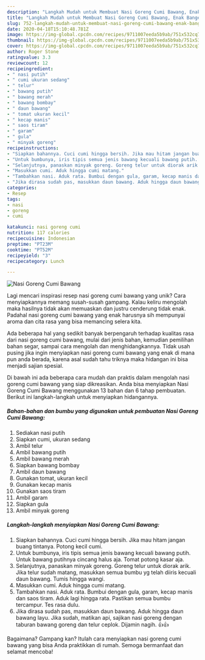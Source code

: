 ```yaml
---
description: "Langkah Mudah untuk Membuat Nasi Goreng Cumi Bawang, Enak Banget"
title: "Langkah Mudah untuk Membuat Nasi Goreng Cumi Bawang, Enak Banget"
slug: 752-langkah-mudah-untuk-membuat-nasi-goreng-cumi-bawang-enak-banget
date: 2020-04-18T15:10:48.781Z
image: https://img-global.cpcdn.com/recipes/9711007eeda5b9ab/751x532cq70/nasi-goreng-cumi-bawang-foto-resep-utama.jpg
thumbnail: https://img-global.cpcdn.com/recipes/9711007eeda5b9ab/751x532cq70/nasi-goreng-cumi-bawang-foto-resep-utama.jpg
cover: https://img-global.cpcdn.com/recipes/9711007eeda5b9ab/751x532cq70/nasi-goreng-cumi-bawang-foto-resep-utama.jpg
author: Roger Stone
ratingvalue: 3.3
reviewcount: 12
recipeingredient:
- " nasi putih"
- " cumi ukuran sedang"
- " telur"
- " bawang putih"
- " bawang merah"
- " bawang bombay"
- " daun bawang"
- " tomat ukuran kecil"
- " kecap manis"
- " saos tiram"
- " garam"
- " gula"
- " minyak goreng"
recipeinstructions:
- "Siapkan bahannya. Cuci cumi hingga bersih. Jika mau hitam jangan buang tintanya. Potong kecil cumi."
- "Untuk bumbunya, iris tipis semua jenis bawang kecuali bawang putih. Untuk bawang putihnya cincang halus aja. Tomat potong kasar aja."
- "Selanjutnya, panaskan minyak goreng. Goreng telur untuk diorak arik. Jika telur sudah matang, masukkan semua bumbu yg telah diiris kecuali daun bawang. Tumis hingga wangi."
- "Masukkan cumi. Aduk hingga cumi matang."
- "Tambahkan nasi. Aduk rata. Bumbui dengan gula, garam, kecap manis dan saos tiram. Aduk lagi hingga rata. Pastikan semua bumbu tercampur. Tes rasa dulu."
- "Jika dirasa sudah pas, masukkan daun bawang. Aduk hingga daun bawang layu. Jika sudah, matikan api, sajikan nasi goreng dengan taburan bawang goreng dan telur ceplok. Dijamin nagih. 👍👍"
categories:
- Resep
tags:
- nasi
- goreng
- cumi

katakunci: nasi goreng cumi 
nutrition: 117 calories
recipecuisine: Indonesian
preptime: "PT23M"
cooktime: "PT52M"
recipeyield: "3"
recipecategory: Lunch

---
```



![Nasi Goreng Cumi Bawang](https://img-global.cpcdn.com/recipes/9711007eeda5b9ab/751x532cq70/nasi-goreng-cumi-bawang-foto-resep-utama.jpg)

Lagi mencari inspirasi resep nasi goreng cumi bawang yang unik? Cara menyiapkannya memang susah-susah gampang. Kalau keliru mengolah maka hasilnya tidak akan memuaskan dan justru cenderung tidak enak. Padahal nasi goreng cumi bawang yang enak harusnya sih mempunyai aroma dan cita rasa yang bisa memancing selera kita.

Ada beberapa hal yang sedikit banyak berpengaruh terhadap kualitas rasa dari nasi goreng cumi bawang, mulai dari jenis bahan, kemudian pemilihan bahan segar, sampai cara mengolah dan menghidangkannya. Tidak usah pusing jika ingin menyiapkan nasi goreng cumi bawang yang enak di mana pun anda berada, karena asal sudah tahu triknya maka hidangan ini bisa menjadi sajian spesial.




Di bawah ini ada beberapa cara mudah dan praktis dalam mengolah nasi goreng cumi bawang yang siap dikreasikan. Anda bisa menyiapkan Nasi Goreng Cumi Bawang menggunakan 13 bahan dan 6 tahap pembuatan. Berikut ini langkah-langkah untuk menyiapkan hidangannya.

<!--inarticleads1-->

##### Bahan-bahan dan bumbu yang digunakan untuk pembuatan Nasi Goreng Cumi Bawang:

1. Sediakan  nasi putih
1. Siapkan  cumi, ukuran sedang
1. Ambil  telur
1. Ambil  bawang putih
1. Ambil  bawang merah
1. Siapkan  bawang bombay
1. Ambil  daun bawang
1. Gunakan  tomat, ukuran kecil
1. Gunakan  kecap manis
1. Gunakan  saos tiram
1. Ambil  garam
1. Siapkan  gula
1. Ambil  minyak goreng




<!--inarticleads2-->

##### Langkah-langkah menyiapkan Nasi Goreng Cumi Bawang:

1. Siapkan bahannya. Cuci cumi hingga bersih. Jika mau hitam jangan buang tintanya. Potong kecil cumi.
1. Untuk bumbunya, iris tipis semua jenis bawang kecuali bawang putih. Untuk bawang putihnya cincang halus aja. Tomat potong kasar aja.
1. Selanjutnya, panaskan minyak goreng. Goreng telur untuk diorak arik. Jika telur sudah matang, masukkan semua bumbu yg telah diiris kecuali daun bawang. Tumis hingga wangi.
1. Masukkan cumi. Aduk hingga cumi matang.
1. Tambahkan nasi. Aduk rata. Bumbui dengan gula, garam, kecap manis dan saos tiram. Aduk lagi hingga rata. Pastikan semua bumbu tercampur. Tes rasa dulu.
1. Jika dirasa sudah pas, masukkan daun bawang. Aduk hingga daun bawang layu. Jika sudah, matikan api, sajikan nasi goreng dengan taburan bawang goreng dan telur ceplok. Dijamin nagih. 👍👍




Bagaimana? Gampang kan? Itulah cara menyiapkan nasi goreng cumi bawang yang bisa Anda praktikkan di rumah. Semoga bermanfaat dan selamat mencoba!
